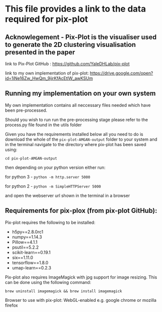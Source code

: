 # This file provides a link to the data required for pix-plot

## Acknowlegement - Pix-Plot is the visualiser used to generate the 2D clustering visualisation presented in the paper
link to Pix-Plot GitHub : https://github.com/YaleDHLab/pix-plot

link to my own implementation of pix-plot: https://drive.google.com/open?id=1iNe16Zw_HwQm_9ijrKfAcEtlW_awKSUm


## Running my implementation on your own system

My own implementation contains all neccessary files needed which have been pre-processed.

Should you wish to run run the pre-processing stage please refer to the process.py file found in the utils folder

Given you have the requirements installed below
all you need to do is download the whole of the `pix-plot-AMGAN-output` folder to your system and in the terminal navigate to the directory where pix-plot has been saved using:

`cd pix-plot-AMGAN-output`

then depending on your python version either run: 

for python 3 - `python -m http.server 5000`

for python 2 - `python -m SimpleHTTPServer 5000`

and open the webserver url shown in the terminal in a browser

## Requirements for pix-plox (from pix-plot GitHub):
Pix-plot requires the following to be installed:
- h5py==2.8.0rc1
- numpy==1.14.3
- Pillow==4.1.1
- psutil==5.2.2
- scikit-learn==0.19.1
- six==1.11.0
- tensorflow==1.8.0
- umap-learn==0.2.3

Pix-plot also requires ImageMagick with jpg support for image resizing. This can be done using the following command:

`brew uninstall imagemagick && brew install imagemagick`

Browser to use with pix-plot: WebGL-enabled e.g. google chrome or mozilla firefox
